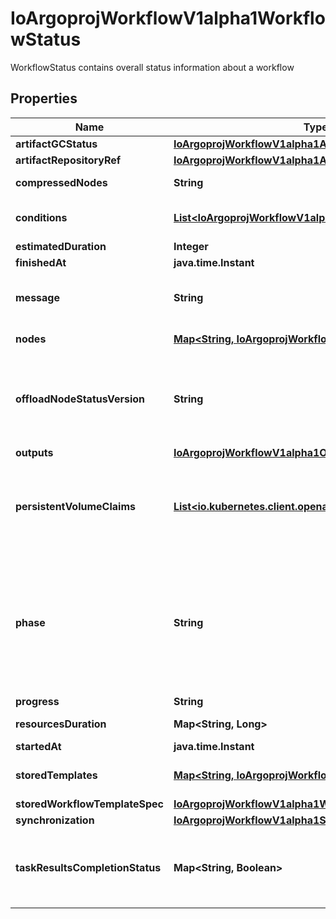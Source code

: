 

# IoArgoprojWorkflowV1alpha1WorkflowStatus

WorkflowStatus contains overall status information about a workflow

## Properties

Name | Type | Description | Notes
------------ | ------------- | ------------- | -------------
**artifactGCStatus** | [**IoArgoprojWorkflowV1alpha1ArtGCStatus**](IoArgoprojWorkflowV1alpha1ArtGCStatus.md) |  |  [optional]
**artifactRepositoryRef** | [**IoArgoprojWorkflowV1alpha1ArtifactRepositoryRefStatus**](IoArgoprojWorkflowV1alpha1ArtifactRepositoryRefStatus.md) |  |  [optional]
**compressedNodes** | **String** | Compressed and base64 decoded Nodes map |  [optional]
**conditions** | [**List&lt;IoArgoprojWorkflowV1alpha1Condition&gt;**](IoArgoprojWorkflowV1alpha1Condition.md) | Conditions is a list of conditions the Workflow may have |  [optional]
**estimatedDuration** | **Integer** | EstimatedDuration in seconds. |  [optional]
**finishedAt** | **java.time.Instant** |  |  [optional]
**message** | **String** | A human readable message indicating details about why the workflow is in this condition. |  [optional]
**nodes** | [**Map&lt;String, IoArgoprojWorkflowV1alpha1NodeStatus&gt;**](IoArgoprojWorkflowV1alpha1NodeStatus.md) | Nodes is a mapping between a node ID and the node&#39;s status. |  [optional]
**offloadNodeStatusVersion** | **String** | Whether on not node status has been offloaded to a database. If exists, then Nodes and CompressedNodes will be empty. This will actually be populated with a hash of the offloaded data. |  [optional]
**outputs** | [**IoArgoprojWorkflowV1alpha1Outputs**](IoArgoprojWorkflowV1alpha1Outputs.md) |  |  [optional]
**persistentVolumeClaims** | [**List&lt;io.kubernetes.client.openapi.models.V1Volume&gt;**](io.kubernetes.client.openapi.models.V1Volume.md) | PersistentVolumeClaims tracks all PVCs that were created as part of the io.argoproj.workflow.v1alpha1. The contents of this list are drained at the end of the workflow. |  [optional]
**phase** | **String** | Phase a simple, high-level summary of where the workflow is in its lifecycle. Will be \&quot;\&quot; (Unknown), \&quot;Pending\&quot;, or \&quot;Running\&quot; before the workflow is completed, and \&quot;Succeeded\&quot;, \&quot;Failed\&quot; or \&quot;Error\&quot; once the workflow has completed. |  [optional]
**progress** | **String** | Progress to completion |  [optional]
**resourcesDuration** | **Map&lt;String, Long&gt;** | ResourcesDuration is the total for the workflow |  [optional]
**startedAt** | **java.time.Instant** |  |  [optional]
**storedTemplates** | [**Map&lt;String, IoArgoprojWorkflowV1alpha1Template&gt;**](IoArgoprojWorkflowV1alpha1Template.md) | StoredTemplates is a mapping between a template ref and the node&#39;s status. |  [optional]
**storedWorkflowTemplateSpec** | [**IoArgoprojWorkflowV1alpha1WorkflowSpec**](IoArgoprojWorkflowV1alpha1WorkflowSpec.md) |  |  [optional]
**synchronization** | [**IoArgoprojWorkflowV1alpha1SynchronizationStatus**](IoArgoprojWorkflowV1alpha1SynchronizationStatus.md) |  |  [optional]
**taskResultsCompletionStatus** | **Map&lt;String, Boolean&gt;** | TaskResultsCompletionStatus tracks task result completion status&#39; (mapped by pod name). Used to prevent premature archiving and garbage collection. |  [optional]



